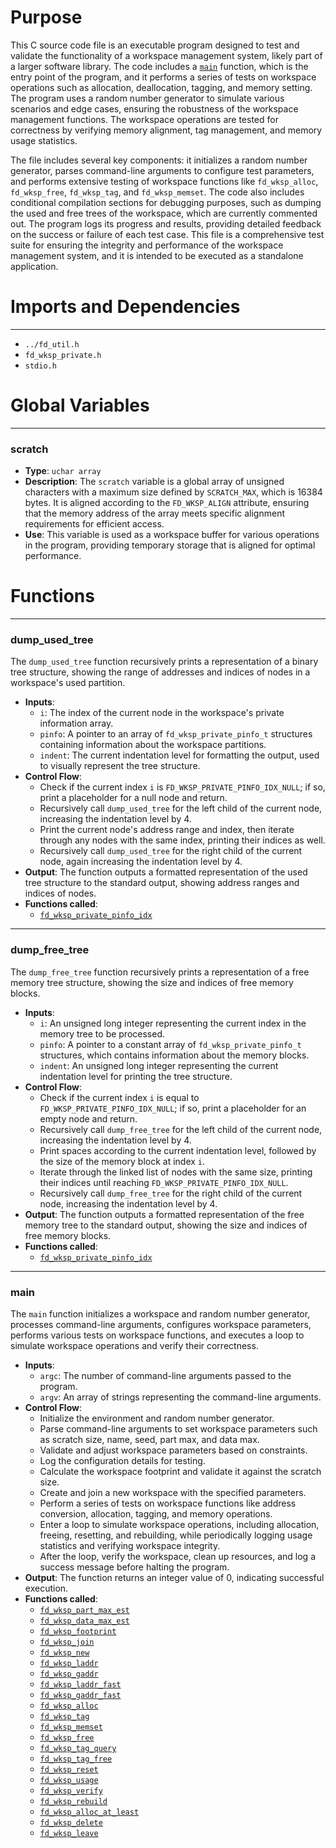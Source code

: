 # Purpose
This C source code file is an executable program designed to test and validate the functionality of a workspace management system, likely part of a larger software library. The code includes a [`main`](#main) function, which is the entry point of the program, and it performs a series of tests on workspace operations such as allocation, deallocation, tagging, and memory setting. The program uses a random number generator to simulate various scenarios and edge cases, ensuring the robustness of the workspace management functions. The workspace operations are tested for correctness by verifying memory alignment, tag management, and memory usage statistics.

The file includes several key components: it initializes a random number generator, parses command-line arguments to configure test parameters, and performs extensive testing of workspace functions like `fd_wksp_alloc`, `fd_wksp_free`, `fd_wksp_tag`, and `fd_wksp_memset`. The code also includes conditional compilation sections for debugging purposes, such as dumping the used and free trees of the workspace, which are currently commented out. The program logs its progress and results, providing detailed feedback on the success or failure of each test case. This file is a comprehensive test suite for ensuring the integrity and performance of the workspace management system, and it is intended to be executed as a standalone application.
# Imports and Dependencies

---
- `../fd_util.h`
- `fd_wksp_private.h`
- `stdio.h`


# Global Variables

---
### scratch
- **Type**: `uchar array`
- **Description**: The `scratch` variable is a global array of unsigned characters with a maximum size defined by `SCRATCH_MAX`, which is 16384 bytes. It is aligned according to the `FD_WKSP_ALIGN` attribute, ensuring that the memory address of the array meets specific alignment requirements for efficient access.
- **Use**: This variable is used as a workspace buffer for various operations in the program, providing temporary storage that is aligned for optimal performance.


# Functions

---
### dump\_used\_tree<!-- {{#callable:dump_used_tree}} -->
The `dump_used_tree` function recursively prints a representation of a binary tree structure, showing the range of addresses and indices of nodes in a workspace's used partition.
- **Inputs**:
    - `i`: The index of the current node in the workspace's private information array.
    - `pinfo`: A pointer to an array of `fd_wksp_private_pinfo_t` structures containing information about the workspace partitions.
    - `indent`: The current indentation level for formatting the output, used to visually represent the tree structure.
- **Control Flow**:
    - Check if the current index `i` is `FD_WKSP_PRIVATE_PINFO_IDX_NULL`; if so, print a placeholder for a null node and return.
    - Recursively call `dump_used_tree` for the left child of the current node, increasing the indentation level by 4.
    - Print the current node's address range and index, then iterate through any nodes with the same index, printing their indices as well.
    - Recursively call `dump_used_tree` for the right child of the current node, again increasing the indentation level by 4.
- **Output**: The function outputs a formatted representation of the used tree structure to the standard output, showing address ranges and indices of nodes.
- **Functions called**:
    - [`fd_wksp_private_pinfo_idx`](fd_wksp_private.h.driver.md#fd_wksp_private_pinfo_idx)


---
### dump\_free\_tree<!-- {{#callable:dump_free_tree}} -->
The `dump_free_tree` function recursively prints a representation of a free memory tree structure, showing the size and indices of free memory blocks.
- **Inputs**:
    - `i`: An unsigned long integer representing the current index in the memory tree to be processed.
    - `pinfo`: A pointer to a constant array of `fd_wksp_private_pinfo_t` structures, which contains information about the memory blocks.
    - `indent`: An unsigned long integer representing the current indentation level for printing the tree structure.
- **Control Flow**:
    - Check if the current index `i` is equal to `FD_WKSP_PRIVATE_PINFO_IDX_NULL`; if so, print a placeholder for an empty node and return.
    - Recursively call `dump_free_tree` for the left child of the current node, increasing the indentation level by 4.
    - Print spaces according to the current indentation level, followed by the size of the memory block at index `i`.
    - Iterate through the linked list of nodes with the same size, printing their indices until reaching `FD_WKSP_PRIVATE_PINFO_IDX_NULL`.
    - Recursively call `dump_free_tree` for the right child of the current node, increasing the indentation level by 4.
- **Output**: The function outputs a formatted representation of the free memory tree to the standard output, showing the size and indices of free memory blocks.
- **Functions called**:
    - [`fd_wksp_private_pinfo_idx`](fd_wksp_private.h.driver.md#fd_wksp_private_pinfo_idx)


---
### main<!-- {{#callable:main}} -->
The `main` function initializes a workspace and random number generator, processes command-line arguments, configures workspace parameters, performs various tests on workspace functions, and executes a loop to simulate workspace operations and verify their correctness.
- **Inputs**:
    - `argc`: The number of command-line arguments passed to the program.
    - `argv`: An array of strings representing the command-line arguments.
- **Control Flow**:
    - Initialize the environment and random number generator.
    - Parse command-line arguments to set workspace parameters such as scratch size, name, seed, part max, and data max.
    - Validate and adjust workspace parameters based on constraints.
    - Log the configuration details for testing.
    - Calculate the workspace footprint and validate it against the scratch size.
    - Create and join a new workspace with the specified parameters.
    - Perform a series of tests on workspace functions like address conversion, allocation, tagging, and memory operations.
    - Enter a loop to simulate workspace operations, including allocation, freeing, resetting, and rebuilding, while periodically logging usage statistics and verifying workspace integrity.
    - After the loop, verify the workspace, clean up resources, and log a success message before halting the program.
- **Output**: The function returns an integer value of 0, indicating successful execution.
- **Functions called**:
    - [`fd_wksp_part_max_est`](fd_wksp_admin.c.driver.md#fd_wksp_part_max_est)
    - [`fd_wksp_data_max_est`](fd_wksp_admin.c.driver.md#fd_wksp_data_max_est)
    - [`fd_wksp_footprint`](fd_wksp_admin.c.driver.md#fd_wksp_footprint)
    - [`fd_wksp_join`](fd_wksp_admin.c.driver.md#fd_wksp_join)
    - [`fd_wksp_new`](fd_wksp_admin.c.driver.md#fd_wksp_new)
    - [`fd_wksp_laddr`](fd_wksp_user.c.driver.md#fd_wksp_laddr)
    - [`fd_wksp_gaddr`](fd_wksp_user.c.driver.md#fd_wksp_gaddr)
    - [`fd_wksp_laddr_fast`](fd_wksp.h.driver.md#fd_wksp_laddr_fast)
    - [`fd_wksp_gaddr_fast`](fd_wksp.h.driver.md#fd_wksp_gaddr_fast)
    - [`fd_wksp_alloc`](fd_wksp.h.driver.md#fd_wksp_alloc)
    - [`fd_wksp_tag`](fd_wksp_user.c.driver.md#fd_wksp_tag)
    - [`fd_wksp_memset`](fd_wksp_user.c.driver.md#fd_wksp_memset)
    - [`fd_wksp_free`](fd_wksp_user.c.driver.md#fd_wksp_free)
    - [`fd_wksp_tag_query`](fd_wksp_user.c.driver.md#fd_wksp_tag_query)
    - [`fd_wksp_tag_free`](fd_wksp_user.c.driver.md#fd_wksp_tag_free)
    - [`fd_wksp_reset`](fd_wksp_user.c.driver.md#fd_wksp_reset)
    - [`fd_wksp_usage`](fd_wksp.h.driver.md#fd_wksp_usage)
    - [`fd_wksp_verify`](fd_wksp_admin.c.driver.md#fd_wksp_verify)
    - [`fd_wksp_rebuild`](fd_wksp_admin.c.driver.md#fd_wksp_rebuild)
    - [`fd_wksp_alloc_at_least`](fd_wksp_user.c.driver.md#fd_wksp_alloc_at_least)
    - [`fd_wksp_delete`](fd_wksp_admin.c.driver.md#fd_wksp_delete)
    - [`fd_wksp_leave`](fd_wksp_admin.c.driver.md#fd_wksp_leave)


